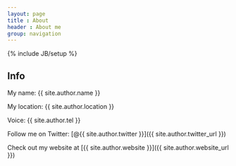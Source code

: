 ```yaml
---
layout: page
title : About
header : About me
group: navigation
---
```

{% include JB/setup %}

## Info

My name: {{ site.author.name }}

My location: {{ site.author.location }}

Voice: {{ site.author.tel }}

Follow me on Twitter: [@{{ site.author.twitter }}]({{ site.author.twitter_url }})

Check out my website at [{{ site.author.website }}]({{ site.author.website_url }})
    